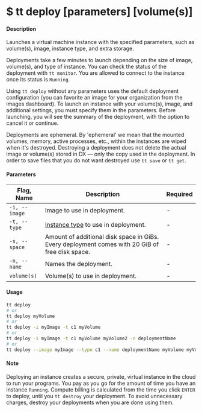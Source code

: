 <h1 class="title">$ tt deploy [parameters] [volume(s)]</h1>

#### Description

Launches a virtual machine instance with the specified parameters, such as volume(s), image, instance type, and extra storage.

Deployments take a few minutes to launch depending on the size of image, volume(s), and type of instance. You can check the status of the deployment with `tt monitor`. You are allowed to connect to the instance once its status is `Running`.

Using `tt deploy` without any parameters uses the default deployment configuration (you can favorite an image for your organization from the images dashboard). To launch an instance with your volume(s), image, and additional settings, you must specify them in the parameters. Before launching, you will see the summary of the deployment, with the option to cancel it or continue.

Deployments are ephemeral. By 'ephemeral' we mean that the mounted volumes, memory, active processes, etc., within the instances are wiped when it's destroyed. Destroying a deployment does not delete the actual image or volume(s) stored in DX — only the copy used in the deployment. In order to save files that you do not want destroyed use `tt save` or `tt get`.

#### Parameters

| Flag, Name    | Description                                                                                     | Required |
| ------------- | ----------------------------------------------------------------------------------------------- | -------- |
| `-i, --image` | Image to use in deployment.                                                                     | -        |
| `-t, --type`  | [Instance type](https://dx.tenzar.com/computing) to use in deployment.                          | -        |
| `-s, --space` | Amount of additional disk space in GiBs. Every deployment comes with 20 GiB of free disk space. | -        |
| `-n, --name`  | Names the deployment.                                                                           | -        |
| `volume(s)`   | Volume(s) to use in deployment.                                                                 | -        |

#### Usage

```bash
tt deploy
# or
tt deploy myVolume
# or
tt deploy -i myImage -t c1 myVolume
# or
tt deploy -i myImage -t c1 myVolume myVolume2 -n deploymentName
# or
tt deploy --image myImage --type c1 --name deploymentName myVolume myVolume2
```

#### Note

Deploying an instance creates a secure, private, virtual instance in the cloud to run your programs. You pay as you go for the amount of time you have an instance `Running`. Compute billing is calculated from the time you click `ENTER` to deploy, until you `tt destroy` your deployment. To avoid unnecessary charges, destroy your deployments when you are done using them.
